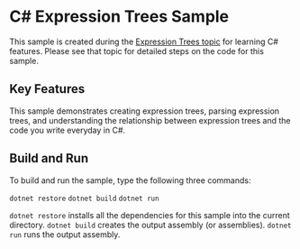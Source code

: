 C# Expression Trees Sample
================

This sample is created during the [Expression Trees topic](https://docs.microsoft.com/dotnet/articles/csharp/expression-trees) for learning C# features. Please see that topic for detailed steps on the code for this sample.

Key Features
------------

This sample demonstrates creating expression trees, parsing expression trees, and understanding the relationship between expression trees and the code you write everyday in C#.

Build and Run
-------------

To build and run the sample, type the following three commands:

`dotnet restore`
`dotnet build`
`dotnet run`

`dotnet restore` installs all the dependencies for this sample into the current directory.
`dotnet build` creates the output assembly (or assemblies).
`dotnet run` runs the output assembly.


<!--HONumber=Aug16_HO2-->


